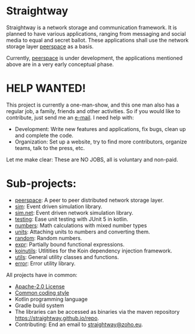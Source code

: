 # Straightway

Straightway is a network storage and communication framework. It is planned to have various
applications, ranging from messaging and social media to equal and secret ballot. These
applications shall use the network storage layer
[peerspace]((https://github.com/straightway/peerspace)) as a basis.

Currently, [peerspace]((https://github.com/straightway/peerspace)) is under development, the
applications mentioned above are in a very early conceptual phase.

# HELP WANTED!

This project is currently a one-man-show, and this one man also has a regular job, a family,
friends and other activities. So if you would like to contribute, just send me an
[e-mail](mailto:straightway@zoho.eu). I need help with:

* Development: Write new features and applications, fix bugs, clean up and complete the code. 
* Organization: Set up a website, try to find more contributors, organize teams, talk to the press,
  etc.
  
Let me make clear: These are NO JOBS, all is voluntary and non-paid.
 
# Sub-projects:

* [peerspace](https://github.com/straightway/peerspace): A peer to peer distributed network storage
  layer.
* [sim](https://github.com/straightway/sim): Event driven simulation library.
* [sim.net](https://github.com/straightway/sim/tree/master/net): Event driven network simulation
  library.
* [testing](https://github.com/straightway/testing): Ease unit testing with JUnit 5 in kotlin.
* [numbers](https://github.com/straightway/numbers): Math calculations with mixed number types
* [units](https://github.com/straightway/units): Attaching units to numbers and converting them.
* [random](https://github.com/straightway/random): Random numbers.
* [expr](https://github.com/straightway/expr): Partially bound functional expressions.
* [koinutils](https://github.com/straightway/koinutils): Utlitities for the Koin dependency
  injection framework.
* [utils](https://github.com/straightway/utils): General utility classes and functions.
* [error](https://github.com/straightway/error): Error utility library.

All projects have in common:

* [Apache-2.0 License](https://github.com/straightway/straightway/tree/master/buildTemplates/LICENSE)
* [Common coding style](https://github.com/straightway/straightway/tree/master/buildTemplates/Coding.md)
* Kotlin programming language
* Gradle build system
* The libraries can be accessed as binaries via the maven repository <https://straightway.github.io/repo>.
* Contributing: End an email to [straightway@zoho.eu](mailto:straightway@zoho.eu).